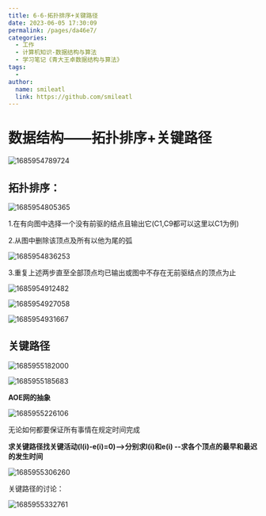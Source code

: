 ```yaml
---
title: 6-6-拓扑排序+关键路径
date: 2023-06-05 17:30:09
permalink: /pages/da46e7/
categories: 
  - 工作
  - 计算机知识-数据结构与算法
  - 学习笔记《青大王卓数据结构与算法》
tags: 
  - 
author: 
  name: smileatl
  link: https://github.com/smileatl
---
```

数据结构——拓扑排序+关键路径
===============

![1685954789724](/assets/1685954789724.png)

## **拓扑排序：**

![1685954805365](/assets/1685954805365.png)

1.在有向图中选择一个没有前驱的结点且输出它(C1,C9都可以这里以C1为例)

2.从图中删除该顶点及所有以他为尾的弧

![1685954836253](/assets/1685954836253.png)

3.重复上述两步直至全部顶点均已输出或图中不存在无前驱结点的顶点为止

![1685954912482](/assets/1685954912482.png)

![1685954927058](/assets/1685954927058.png)

![1685954931667](/assets/1685954931667.png)

## **关键路径**

![1685955182000](/assets/1685955182000.png)



![1685955185683](/assets/1685955185683.png)

**AOE网的抽象**

![1685955226106](/assets/1685955226106.png)

无论如何都要保证所有事情在规定时间完成

**求关键路径找关键活动(l(i)-e(i)=0)-->分别求l(i)和e(i) --求各个顶点的最早和最迟的发生时间**

![1685955306260](/assets/1685955306260.png)

关键路径的讨论：

![1685955332761](/assets/1685955332761.png)

  

  

  



